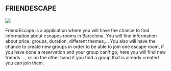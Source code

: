 ## FRIENDESCAPE

![](https://media.giphy.com/media/12pWOEeKbbfdio/giphy.gif)
<p>FriendEscape is a application where you will have the chance to find information about escapes rooms in Barcelona. You will find information about price, groups, duration, different themes,... You also will have the chance to create new groups in order to be able to join one escape room, if you have done a reservation and your group can't go, here you will find new friends ..., or on the other hand if you find a group that is already created you can join them. 
</p>



